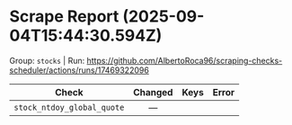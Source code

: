 # Scrape Report (2025-09-04T15:44:30.594Z)

Group: `stocks`  |  Run: https://github.com/AlbertoRoca96/scraping-checks-scheduler/actions/runs/17469322096

| Check | Changed | Keys | Error |
|---|:---:|:--|:--|
| `stock_ntdoy_global_quote` | — |  |  |
